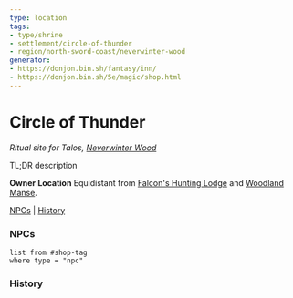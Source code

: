 ```yaml
---
type: location
tags: 
- type/shrine
- settlement/circle-of-thunder
- region/north-sword-coast/neverwinter-wood
generator: 
- https://donjon.bin.sh/fantasy/inn/
- https://donjon.bin.sh/5e/magic/shop.html
---
```

# Circle of Thunder
*Ritual site for Talos, [Neverwinter Wood](Neverwinter%20Wood)*

TL;DR description

**Owner**
**Location**
Equidistant from [Falcon's Hunting Lodge](Falcon's%20Hunting%20Lodge.md)
and [Woodland Manse](Woodland%20Manse.md).

[NPCs](#NPCs) | [History](#History)

### NPCs

```dataview
list from #shop-tag
where type = "npc"
```

### History
